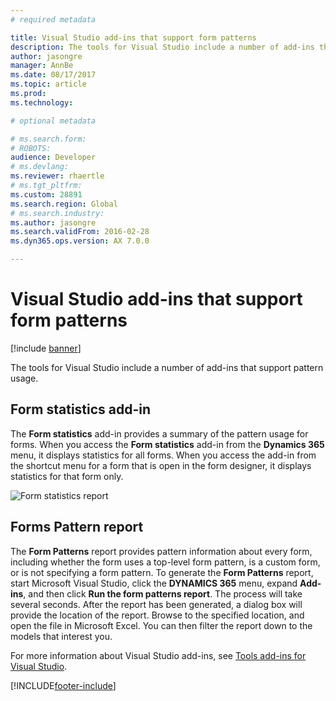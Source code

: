 ```yaml
---
# required metadata

title: Visual Studio add-ins that support form patterns
description: The tools for Visual Studio include a number of add-ins that support pattern usage. 
author: jasongre
manager: AnnBe
ms.date: 08/17/2017
ms.topic: article
ms.prod: 
ms.technology: 

# optional metadata

# ms.search.form: 
# ROBOTS: 
audience: Developer
# ms.devlang: 
ms.reviewer: rhaertle
# ms.tgt_pltfrm: 
ms.custom: 28891
ms.search.region: Global
# ms.search.industry: 
ms.author: jasongre
ms.search.validFrom: 2016-02-28
ms.dyn365.ops.version: AX 7.0.0

---
```


# Visual Studio add-ins that support form patterns

[!include [banner](../includes/banner.md)]

The tools for Visual Studio include a number of add-ins that support pattern usage. 

## Form statistics add-in
The **Form statistics** add-in provides a summary of the pattern usage for forms. When you access the **Form statistics** add-in from the **Dynamics 365** menu, it displays statistics for all forms. When you access the add-in from the shortcut menu for a form that is open in the form designer, it displays statistics for that form only. 

![Form statistics report](media/form-statistics.png) 

## Forms Pattern report
The **Form Patterns** report provides pattern information about every form, including whether the form uses a top-level form pattern, is a custom form, or is not specifying a form pattern. To generate the **Form Patterns** report, start Microsoft Visual Studio, click the **DYNAMICS 365** menu, expand **Add-ins**, and then click **Run the form patterns report**. The process will take several seconds. After the report has been generated, a dialog box will provide the location of the report. Browse to the specified location, and open the file in Microsoft Excel. You can then filter the report down to the models that interest you.

For more information about Visual Studio add-ins, see [Tools add-ins for Visual Studio](../dev-tools/developer-tools-add-ins.md).


[!INCLUDE[footer-include](../../../includes/footer-banner.md)]